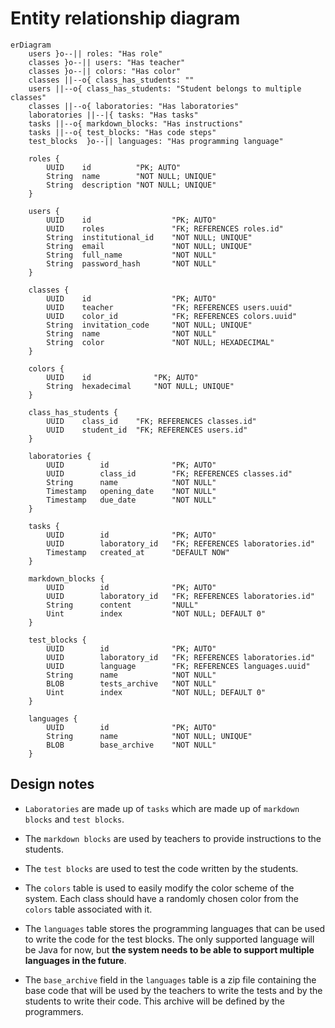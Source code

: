 # Entity relationship diagram

```mermaid
erDiagram
    users }o--|| roles: "Has role"
    classes }o--|| users: "Has teacher"
    classes }o--|| colors: "Has color"
    classes ||--o{ class_has_students: ""
    users ||--o{ class_has_students: "Student belongs to multiple classes"
    classes ||--o{ laboratories: "Has laboratories"
    laboratories ||--|{	tasks: "Has tasks"
    tasks ||--o{ markdown_blocks: "Has instructions"
    tasks ||--o{ test_blocks: "Has code steps"
    test_blocks  }o--|| languages: "Has programming language"

	roles {
        UUID    id          "PK; AUTO"
        String  name        "NOT NULL; UNIQUE"
        String  description "NOT NULL; UNIQUE"
    }

    users {
        UUID    id                  "PK; AUTO"
        UUID    roles               "FK; REFERENCES roles.id"
        String  institutional_id    "NOT NULL; UNIQUE"
        String  email               "NOT NULL; UNIQUE"
        String  full_name           "NOT NULL"
        String  password_hash       "NOT NULL"
    }

    classes {
        UUID    id                  "PK; AUTO"
        UUID    teacher             "FK; REFERENCES users.uuid"
        UUID    color_id            "FK; REFERENCES colors.uuid"
        String  invitation_code     "NOT NULL; UNIQUE"
        String  name                "NOT NULL"
        String  color               "NOT NULL; HEXADECIMAL"
    }

    colors {
        UUID    id              "PK; AUTO"
        String  hexadecimal     "NOT NULL; UNIQUE"
    }

    class_has_students {
        UUID    class_id    "FK; REFERENCES classes.id"
        UUID    student_id  "FK; REFERENCES users.id"
    }

    laboratories {
        UUID        id              "PK; AUTO"
        UUID        class_id        "FK; REFERENCES classes.id"
        String      name            "NOT NULL"
        Timestamp   opening_date    "NOT NULL"
        Timestamp   due_date        "NOT NULL"
    }

    tasks {
        UUID        id              "PK; AUTO"
        UUID        laboratory_id   "FK; REFERENCES laboratories.id"
        Timestamp   created_at      "DEFAULT NOW"
    }

    markdown_blocks {
        UUID        id              "PK; AUTO"
        UUID        laboratory_id   "FK; REFERENCES laboratories.id"
        String      content         "NULL"
        Uint        index           "NOT NULL; DEFAULT 0"
    }

    test_blocks {
        UUID        id              "PK; AUTO"
        UUID        laboratory_id   "FK; REFERENCES laboratories.id"
        UUID        language        "FK; REFERENCES languages.uuid"
        String      name            "NOT NULL"
        BLOB        tests_archive   "NOT NULL"
        Uint        index           "NOT NULL; DEFAULT 0"
    }

    languages {
        UUID        id              "PK; AUTO"
        String      name            "NOT NULL; UNIQUE"
        BLOB        base_archive    "NOT NULL"
    }
```

## Design notes

- `Laboratories` are made up of `tasks` which are made up of `markdown blocks` and `test blocks`.

- The `markdown blocks` are used by teachers to provide instructions to the students.

- The `test blocks` are used to test the code written by the students.

- The `colors` table is used to easily modify the color scheme of the system. Each class should have a randomly chosen color from the `colors` table associated with it.

- The `languages` table stores the programming languages that can be used to write the code for the test blocks. The only supported language will be Java for now, but **the system needs to be able to support multiple languages in the future**.

- The `base_archive` field in the `languages` table is a zip file containing the base code that will be used by the teachers to write the tests and by the students to write their code. This archive will be defined by the programmers.
